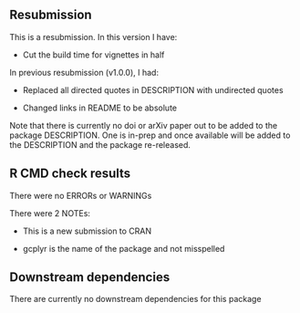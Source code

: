## Resubmission
This is a resubmission. In this version I have:

* Cut the build time for vignettes in half

In previous resubmission (v1.0.0), I had:

* Replaced all directed quotes in DESCRIPTION with undirected quotes

* Changed links in README to be absolute

Note that there is currently no doi or arXiv paper out to be added to the package DESCRIPTION. One is in-prep and once available will be added to the DESCRIPTION and the package re-released.

## R CMD check results

There were no ERRORs or WARNINGs

There were 2 NOTEs:

* This is a new submission to CRAN

* gcplyr is the name of the package and not misspelled

## Downstream dependencies
There are currently no downstream dependencies for this package
